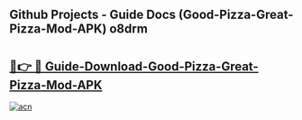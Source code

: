 ## Github Projects - Guide Docs (Good-Pizza-Great-Pizza-Mod-APK) o8drm

# <h2><a href="https://apkcomod.com?title=Good-Pizza-Great-Pizza-Mod-APK">🔗👉 🔴 Guide-Download-Good-Pizza-Great-Pizza-Mod-APK </a></h2>

[![acn](https://github.com/user-attachments/assets/0f9c940e-d8b0-45ae-aac7-cd30a18b3e1c)](https://apkcomod.com?title=Good-Pizza-Great-Pizza-Mod-APK)
